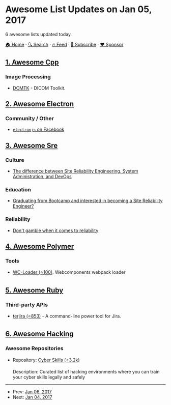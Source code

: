 # Awesome List Updates on Jan 05, 2017

6 awesome lists updated today.

[🏠 Home](/README.md) · [🔍 Search](https://www.trackawesomelist.com/search/) · [🔥 Feed](https://www.trackawesomelist.com/rss.xml) · [📮 Subscribe](https://trackawesomelist.us17.list-manage.com/subscribe?u=d2f0117aa829c83a63ec63c2f&id=36a103854c) · [❤️  Sponsor](https://github.com/sponsors/theowenyoung)



## [1. Awesome Cpp](/content/fffaraz/awesome-cpp/README.md)

### Image Processing

*   [DCMTK](http://dicom.offis.de/dcmtk.php.en) - DICOM Toolkit.

## [2. Awesome Electron](/content/sindresorhus/awesome-electron/README.md)

### Community / Other

*   [`electronjs` on Facebook](https://www.facebook.com/groups/electronjs/)

## [3. Awesome Sre](/content/dastergon/awesome-sre/README.md)

### Culture

*   [The difference between Site Reliability Engineering, System Administration, and DevOps](https://standalone-sysadmin.com/the-difference-between-site-reliability-engineering-system-administration-and-devops-d05031495499)

### Education

*   [Graduating from Bootcamp and interested in becoming a Site Reliability Engineer?](https://medium.com/@tammybutow/graduating-from-bootcamp-and-interested-in-becoming-a-site-reliability-engineer-b69a38ce858b)

### Reliability

*   [Don't gamble when it comes to reliability](https://www.oreilly.com/ideas/dont-gamble-when-it-comes-to-reliability)

## [4. Awesome Polymer](/content/Granze/awesome-polymer/README.md)

### Tools

*   [WC-Loader (⭐100)](https://github.com/aruntk/wc-loader). Webcomponents webpack loader

## [5. Awesome Ruby](/content/markets/awesome-ruby/README.md)

### Third-party APIs

*   [terjira (⭐853)](https://github.com/keepcosmos/terjira) - A command-line power tool for Jira.

## [6. Awesome Hacking](/content/Hack-with-Github/Awesome-Hacking/README.md)

### Awesome Repositories

- Repository: [Cyber Skills (⭐3.2k)](https://github.com/joe-shenouda/awesome-cyber-skills)

  Description: Curated list of hacking environments where you can train your cyber skills legally and safely



---

- Prev: [Jan 06, 2017](/content/2017/01/06/README.md)
- Next: [Jan 04, 2017](/content/2017/01/04/README.md)